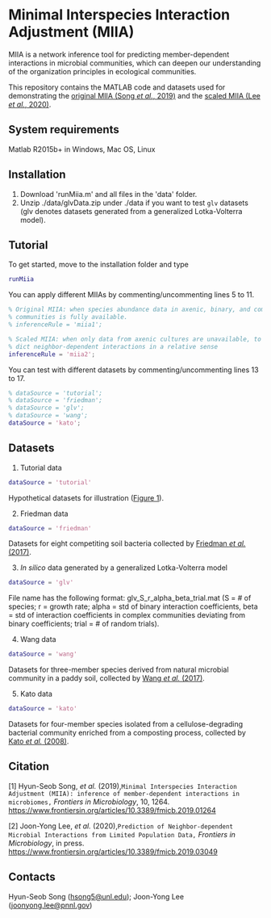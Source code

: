# Minimal Interspecies Interaction Adjustment (MIIA)
MIIA is a network inference tool for predicting member-dependent interactions in microbial communities, which can deepen our understanding of the organization principles in ecological communities.

This repository contains the MATLAB code and datasets used for demonstrating the [original MIIA (Song *et al.*, 2019)](https://www.frontiersin.org/articles/10.3389/fmicb.2019.01264) and the [scaled MIIA (Lee *et al.*, 2020)](https://www.frontiersin.org/articles/10.3389/fmicb.2019.03049). 

## System requirements
Matlab R2015b+ in Windows, Mac OS, Linux

## Installation
1. Download 'runMiia.m' and all files in the 'data' folder.
2. Unzip ./data/glvData.zip under ./data if you want to test ``glv`` datasets (glv denotes datasets generated from a generalized Lotka-Volterra model). 

## Tutorial
To get started, move to the installation folder and type 

```matlab
runMiia
```
You can apply different MIIAs by commenting/uncommenting  lines 5 to 11. 
```matlab
% Original MIIA: when species abundance data in axenic, binary, and complex
% communities is fully available.
% inferenceRule = 'miia1';

% Scaled MIIA: when only data from axenic cultures are unavailable, to pre-
% dict neighbor-dependent interactions in a relative sense
inferenceRule = 'miia2';
```
You can test with different datasets by commenting/uncommenting  lines 13 to 17.
```matlab
% dataSource = 'tutorial';
% dataSource = 'friedman';
% dataSource = 'glv';
% dataSource = 'wang';
dataSource = 'kato';
```
## Datasets
1. Tutorial data
```matlab
dataSource = 'tutorial'
```
Hypothetical datasets for illustration ([Figure 1](https://www.frontiersin.org/files/Articles/446243/fmicb-10-01264-HTML/image_m/fmicb-10-01264-g001.jpg)).

2. Friedman data
```matlab
dataSource = 'friedman'
```
Datasets for eight competiting soil bacteria collected by [Friedman *et al.* (2017)](https://www.nature.com/articles/s41559-017-0109).

3. *In silico* data generated by a generalized Lotka-Volterra model
```matlab
dataSource = 'glv'
```
File name has the following format: glv_S_r_alpha_beta_trial.mat (S = # of species; r = growth rate; alpha = std of binary interaction coefficients, beta = std of interaction coefficients in complex communities deviating from binary coefficients; trial = # of random trials). 

4. Wang data
```matlab
dataSource = 'wang'
```
Datasets for three-member species derived from natural microbial community in a paddy soil, collected by [Wang *et al.* (2017)](https://doi.org/10.1016/j.soilbio.2016.11.029).

5. Kato data
```matlab
dataSource = 'kato'
```
Datasets for four-member species isolated from a cellulose-degrading bacterial community enriched from a composting process, collected by [Kato *et al.* (2008)](https://doi.org/10.1007/s00248-007-9357-4).

## Citation
[1] Hyun-Seob Song, *et al.* (2019),``Minimal Interspecies Interaction Adjustment (MIIA): inference of member-dependent interactions in microbiomes,`` *Frontiers in Microbiology*, 10, 1264.
https://www.frontiersin.org/articles/10.3389/fmicb.2019.01264

[2] Joon-Yong Lee, *et al.* (2020),``Prediction of Neighbor-dependent Microbial Interactions from Limited Population Data,`` *Frontiers in Microbiology*, in press.
https://www.frontiersin.org/articles/10.3389/fmicb.2019.03049

## Contacts
Hyun-Seob Song (hsong5@unl.edu); Joon-Yong Lee (joonyong.lee@pnnl.gov)
